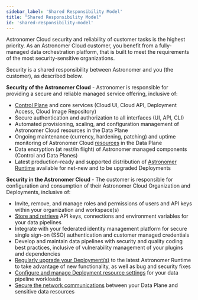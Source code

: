```yaml
---
sidebar_label: 'Shared Responsibility Model'
title: "Shared Responsibility Model"
id: 'shared-responsibility-model'
---
```


Astronomer Cloud security and reliability of customer tasks is the highest priority. As an Astronomer Cloud customer, you benefit from a fully-managed data orchestration platform, that is built to meet the requirements of the most security-sensitive organizations.

Security is a shared responsibility between Astronomer and you (the customer), as described below.

**Security of the Astronomer Cloud** - Astronomer is responsible for providing a secure and reliable managed service offering, inclusive of:

- [Control Plane](https://docs.astronomer.io/#features) and core services (Cloud UI, Cloud API, Deployment Access, Cloud Image Repository)
- Secure authentication and authorization to all interfaces (UI, API, CLI)
- Automated provisioning, scaling, and configuration management of Astronomer Cloud resources in the Data Plane
- Ongoing maintenance (currency, hardening, patching) and uptime monitoring of Astronomer Cloud [resources](https://docs.astronomer.io/resource-reference-aws) in the Data Plane
- Data encryption (at rest/in flight) of Astronomer managed components (Control and Data Planes)
- Latest production-ready and supported distribution of [Astronomer Runtime](https://docs.astronomer.io/upgrade-runtime) available for net-new and to be upgraded Deployments

**Security in the Astronomer Cloud** - The customer is responsible for configuration and consumption of their Astronomer Cloud Organization and Deployments, inclusive of:

- Invite, remove, and manage roles and permissions of users and API keys within your organization and workspace(s)
- [Store and retrieve](https://docs.astronomer.io/environment-variables) API keys, connections and environment variables for your data pipelines
- Integrate with your federated identity management platform for secure single sign-on (SSO) authentication and customer managed credentials
- Develop and maintain data pipelines with security and quality coding best practices, inclusive of vulnerability management of your plugins and dependencies
- [Regularly upgrade your Deployment(s)](https://docs.astronomer.io/upgrade-runtime) to the latest Astronomer Runtime to take advantage of new functionality, as well as bug and security fixes
- [Configure and manage Deployment resource settings](https://docs.astronomer.io/configure-deployment) for your data pipeline workloads
- [Secure the network communications](https://docs.astronomer.io/install-aws#step-4-let-astronomer-complete-the-install) between your Data Plane and sensitive data resources
